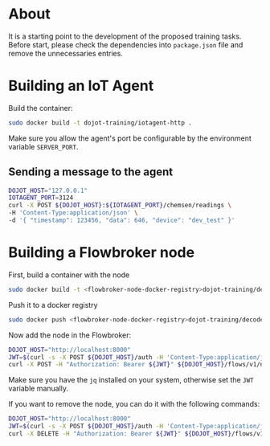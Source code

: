 # About
It is a starting point to the development of the proposed training tasks.<br>
Before start, please check the dependencies into `package.json` file and remove the
unnecessaries entries.

# Building an IoT Agent
Build the container:
``` sh
sudo docker build -t dojot-training/iotagent-http .
```
Make sure you allow the agent's port be configurable by the environment variable `SERVER_PORT`.

## Sending a message to the agent
``` sh
DOJOT_HOST="127.0.0.1"
IOTAGENT_PORT=3124
curl -X POST ${DOJOT_HOST}:${IOTAGENT_PORT}/chemsen/readings \
-H 'Content-Type:application/json' \
-d '{ "timestamp": 123456, "data": 646, "device": "dev_test" }'
```

# Building a Flowbroker node
First, build a container with the node
``` sh
sudo docker build -t <flowbroker-node-docker-registry>dojot-training/decode-node<unique-id> .
```

Push it to a docker registry
``` sh
sudo docker push <flowbroker-node-docker-registry>dojot-training/decode-node<unique-id>
```

Now add the node in the Flowbroker:
```sh
DOJOT_HOST="http://localhost:8000"
JWT=$(curl -s -X POST ${DOJOT_HOST}/auth -H 'Content-Type:application/json' -d '{"username": "admin", "passwd" : "admin"}' | jq -r ".jwt")
curl -X POST -H "Authorization: Bearer ${JWT}" ${DOJOT_HOST}/flows/v1/node -H "content-type: application/json" -d '{"image": "<flowbroker-node-docker-registry>dojot-training/decode-node<unique-id>", "id":"decode-node"}'
```
Make sure you have the `jq` installed on your system, otherwise set the `JWT` variable manually.

If you want to remove the node, you can do it with the following commands:
```sh
DOJOT_HOST="http://localhost:8000"
JWT=$(curl -s -X POST ${DOJOT_HOST}/auth -H 'Content-Type:application/json' -d '{"username": "admin", "passwd" : "admin"}' | jq -r ".jwt")
curl -X DELETE -H "Authorization: Bearer ${JWT}" ${DOJOT_HOST}/flows/v1/node/decode-node
```
